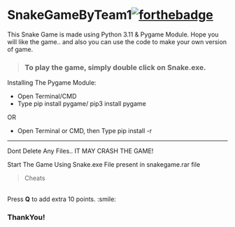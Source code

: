 # SnakeGameByTeam1[![forthebadge](https://forthebadge.com/images/badges/made-with-python.svg)](https://forthebadge.com)
This Snake Game is made using Python 3.11 & Pygame Module.
Hope you will like the game.. and also you can use the code to make your own version of game.

> ### To play the game, simply double click on Snake.exe.


Installing The Pygame Module:
<br>
* Open Terminal/CMD
* Type pip install pygame/ pip3 install pygame

OR

* Open Terminal or CMD, then Type pip install -r <path to the game>

---

Dont Delete Any Files.. IT MAY CRASH THE GAME!

Start The Game Using Snake.exe File present in snakegame.rar file


> Cheats
<br>
Press <b>Q</b> to add extra 10 points. :smile:

### ThankYou!
